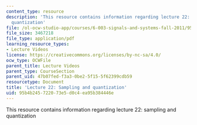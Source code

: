 ```yaml
---
content_type: resource
description: 'This resource contains information regarding lecture 22: sampling and
  quantization'
file: /ol-ocw-studio-app/courses/6-003-signals-and-systems-fall-2011/95b4b245722073e5d0c4ea95b384446e_MIT6_003F11_lec22.pdf
file_size: 3467218
file_type: application/pdf
learning_resource_types:
- Lecture Videos
license: https://creativecommons.org/licenses/by-nc-sa/4.0/
ocw_type: OCWFile
parent_title: Lecture Videos
parent_type: CourseSection
parent_uid: 47b07fed-f3a3-0be2-5f15-5f62399cdb59
resourcetype: Document
title: 'Lecture 22: Sampling and quantization'
uid: 95b4b245-7220-73e5-d0c4-ea95b384446e
---
```

This resource contains information regarding lecture 22: sampling and quantization